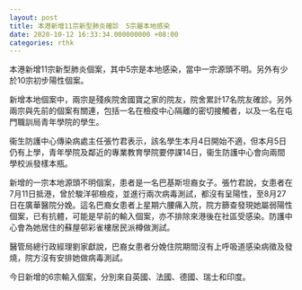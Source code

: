 ```yaml
---
layout: post
title: 本港新增11宗新型肺炎確診　5宗屬本地感染
date: 2020-10-12 16:33:34.000000000 +08:00
categories: rthk
---
```


本港新增11宗新型肺炎個案，其中5宗是本地感染，當中一宗源頭不明。另外有少於10宗初步陽性個案。

新增本地個案中，兩宗是殘疾院舍國寶之家的院友，院舍累計17名院友確診。另外兩宗與先前的個案有關連，包括一名在檢疫中心隔離的密切接觸者，以及一名在屯門職訓局青年學院的學生。

衞生防護中心傳染病處主任張竹君表示，該名學生本月4日開始不適，但本月5日仍有上學，青年學院及鄰近的專業教育學院要停課14日，衞生防護中心會向兩間學校派發樣本瓶。

新增的一宗本地源頭不明個案，患者是一名巴基斯坦裔女子。張竹君說，女患者在7月11日抵港，曾於駿洋邨檢疫，並進行兩次病毒測試，都沒有呈陽性，至8月27日在廣華醫院分娩。這名巴裔女患者上星期六腰痛入院，院方篩查發現她屬弱陽性個案，已有抗體，可能是早前的輸入個案，亦不排除來港後在社區受感染。防護中心會為她居住的蘇屋邨彩雀樓居民派樽做測試。

醫管局總行政經理劉家獻說，巴裔女患者分娩住院期間沒有上呼吸道感染病徵及發燒，院方沒有安排她做病毒測試。

今日新增的6宗輸入個案，分別來自英國、法國、德國、瑞士和印度。
